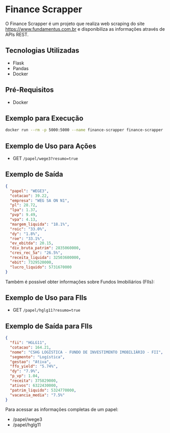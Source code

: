 # Finance Scrapper

O Finance Scrapper é um projeto que realiza web scraping do site https://www.fundamentus.com.br e disponibiliza as informações através de APIs REST.

## Tecnologias Utilizadas

- Flask
- Pandas
- Docker

## Pré-Requisitos

- Docker

## Exemplo para Execução

```bash
docker run --rm -p 5000:5000 --name finance-scrapper finance-scrapper
```

## Exemplo de Uso para Ações

- GET `/papel/wege3?resumo=true`

## Exemplo de Saída

```json
{
  "papel": "WEGE3",
  "cotacao": 39.22,
  "empresa": "WEG SA ON N1",
  "pl": 28.72,
  "lpa": 1.37,
  "pvp": 9.49,
  "vpa": 4.13,
  "margem_liquida": "18.1%",
  "roic": "33.0%",
  "dy": "1.8%",
  "roe": "33.1%",
  "ev_ebitda": 20.15,
  "div_bruta_patrim": 2835060000,
  "cres_rec_5a": "26.5%",
  "receita_liquida": 32503600000,
  "ebit": 7329520000,
  "lucro_liquido": 5731670000
}
```

Também é possível obter informações sobre Fundos Imobiliários (FIIs):

## Exemplo de Uso para FIIs

- GET `/papel/hglg11?resumo=true`

## Exemplo de Saída para FIIs

```json
{
  "fii": "HGLG11",
  "cotacao": 164.21,
  "nome": "CSHG LOGÍSTICA - FUNDO DE INVESTIMENTO IMOBILIÁRIO - FII",
  "segmento": "Logística",
  "gestao": "Ativa",
  "ffo_yield": "5.74%",
  "dy": "7.9%",
  "p_vp": 1.04,
  "receita": 375829000,
  "ativos": 6322430000,
  "patrim_liquido": 5324770000,
  "vacancia_media": "7.5%"
}
```

Para acessar as informações completas de um papel:

- /papel/wege3
- /papel/hglg11